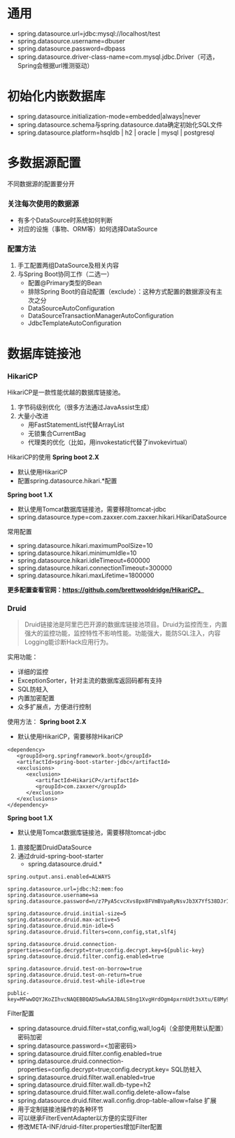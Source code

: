 # 通用
- spring.datasource.url=jdbc:mysql://localhost/test
- spring.datasource.username=dbuser
- spring.datasource.password=dbpass
- spring.datasource.driver-class-name=com.mysql.jdbc.Driver（可选，Spring会根据url推测驱动）

# 初始化内嵌数据库
- spring.datasource.initialization-mode=embedded|always|never
- spring.datasource.schema与spring.datasource.data确定初始化SQL文件
- spring.datasource.platform=hsqldb | h2 | oracle | mysql | postgresql

# 多数据源配置
不同数据源的配置要分开
### 关注每次使用的数据源
- 有多个DataSource时系统如何判断
- 对应的设施（事物、ORM等）如何选择DataSource

### 配置方法
1. 手工配置两组DataSource及相关内容
2. 与Spring Boot协同工作（二选一）
    - 配置@Primary类型的Bean
    - 排除Spring Boot的自动配置（exclude）：这种方式配置的数据源没有主次之分
    - DataSourceAutoConfiguration
    - DataSourceTransactionManagerAutoConfiguration
    - JdbcTemplateAutoConfiguration

# 数据库链接池
### HikariCP
HikariCP是一款性能优越的数据库链接池。
1. 字节码级别优化（很多方法通过JavaAssist生成）
2. 大量小改进
    - 用FastStatementList代替ArrayList
    - 无锁集合CurrentBag
    - 代理类的优化（比如，用invokestatic代替了invokevirtual）

HikariCP的使用
**Spring boot 2.X**
- 默认使用HikariCP
- 配置spring.datasource.hikari.*配置

**Spring boot 1.X**
- 默认使用Tomcat数据库链接池，需要移除tomcat-jdbc
- spring.datasource.type=com.zaxxer.com.zaxxer.hikari.HikariDataSource

常用配置
- spring.datasource.hikari.maximumPoolSize=10
- spring.datasource.hikari.minimumIdle=10
- spring.datasource.hikari.idleTimeout=600000
- spring.datasource.hikari.connectionTimeout=300000
- spring.datasource.hikari.maxLifetime=1800000

**更多配置查看官网：https://github.com/brettwooldridge/HikariCP。**

### Druid
> Druid链接池是阿里巴巴开源的数据库链接池项目。Druid为监控而生，内置强大的监控功能，监控特性不影响性能。功能强大，能防SQL注入，内容Logging能诊断Hack应用行为。

实用功能：
- 详细的监控
- ExceptionSorter，针对主流的数据库返回码都有支持
- SQL防蛀入
- 内置加密配置
- 众多扩展点，方便进行控制

使用方法：
**Spring boot 2.X**
- 默认使用HikariCP，需要移除HikariCP
```
<dependency>
   <groupId>org.springframework.boot</groupId>
   <artifactId>spring-boot-starter-jdbc</artifactId>
   <exclusions>
      <exclusion>
         <artifactId>HikariCP</artifactId>
         <groupId>com.zaxxer</groupId>
      </exclusion>
   </exclusions>
</dependency>
```

**Spring boot 1.X**
- 默认使用Tomcat数据库链接池，需要移除tomcat-jdbc

1. 直接配置DruidDataSource
2. 通过druid-spring-boot-starter
    - spring.datasource.druid.*
```
spring.output.ansi.enabled=ALWAYS

spring.datasource.url=jdbc:h2:mem:foo
spring.datasource.username=sa
spring.datasource.password=n/z7PyA5cvcXvs8px8FVmBVpaRyNsvJb3X7YfS38DJrIg25EbZaZGvH4aHcnc97Om0islpCAPc3MqsGvsrxVJw==

spring.datasource.druid.initial-size=5
spring.datasource.druid.max-active=5
spring.datasource.druid.min-idle=5
spring.datasource.druid.filters=conn,config,stat,slf4j

spring.datasource.druid.connection-properties=config.decrypt=true;config.decrypt.key=${public-key}
spring.datasource.druid.filter.config.enabled=true

spring.datasource.druid.test-on-borrow=true
spring.datasource.druid.test-on-return=true
spring.datasource.druid.test-while-idle=true

public-key=MFwwDQYJKoZIhvcNAQEBBQADSwAwSAJBALS8ng1XvgHrdOgm4pxrnUdt3sXtu/E8My9KzX8sXlz+mXRZQCop7NVQLne25pXHtZoDYuMh3bzoGj6v5HvvAQ8CAwEAAQ==
```

Filter配置
- spring.datasource.druid.filter=stat,config,wall,log4j（全部使用默认配置）
密码加密
- spring.datasource.password=<加密密码>
- spring.datasource.druid.filter.config.enabled=true
- spring.datasource.druid.connection-properties=config.decrypt=true;config.decrypt.key=<public-key>
SQL防蛀入
- spring.datasource.druid.filter.wall.enabled=true
- spring.datasource.druid.filter.wall.db-type=h2
- spring.datasource.druid.filter.wall.config.delete-allow=false
- spring.datasource.druid.filter.wall.config.drop-table-allow=false
扩展
- 用于定制链接池操作的各种环节
- 可以继承FilterEventAdapter以方便的实现Filter
- 修改META-INF/druid-filter.properties增加Filter配置
